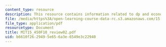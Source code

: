 ```yaml
---
content_type: resource
description: This resource contains information related to dp and econometrics.
file: /media/https%3A/open-learning-course-data-rc.s3.amazonaws.com/15-450-analytics-of-finance-fall-2010/b6610f2629495e656a3e6549e3c22940_MIT15_450F10_review02.pdf
file_type: application/pdf
resourcetype: Document
title: MIT15_450F10_review02.pdf
uid: b6610f26-2949-5e65-6a3e-6549e3c22940
---
```

